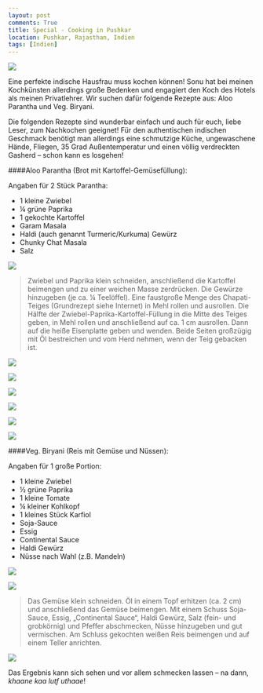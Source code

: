 ```yaml
---
layout: post
comments: True
title: Special - Cooking in Pushkar
location: Pushkar, Rajasthan, Indien
tags: [Indien]
---
```

<p>
<a href='http://whataboutas.data.s3.amazonaws.com/images/2015-04-17-special-cooking-in-pushkar/P1050704.JPG' data-lightbox='Post' title='Aloo Parantha und Veg. Biryani'
><img class='img-wide' src='http://whataboutas.data.s3.amazonaws.com/images/2015-04-17-special-cooking-in-pushkar/previews/P1050704.jpg' /></a>
</p>
<p>
Eine perfekte indische Hausfrau muss kochen können! Sonu hat bei meinen Kochkünsten allerdings große Bedenken und engagiert den Koch des Hotels als meinen Privatlehrer. Wir suchen dafür folgende Rezepte aus: Aloo Parantha und Veg. Biryani.
</p>
<!--more-->
<p>
Die folgenden Rezepte sind wunderbar einfach und auch für euch, liebe Leser, zum Nachkochen geeignet! Für den authentischen indischen Geschmack benötigt man allerdings eine schmutzige Küche, ungewaschene Hände, Fliegen, 35 Grad Außentemperatur und einen völlig verdreckten Gasherd – schon kann es losgehen!
</p>

####Aloo Parantha (Brot mit Kartoffel-Gemüsefüllung):
<p>
Angaben für 2 Stück Parantha:
<ul>
<li>1 kleine Zwiebel
<li>¼ grüne Paprika
<li>1 gekochte Kartoffel
<li>Garam Masala
<li>Haldi (auch genannt Turmeric/Kurkuma) Gewürz
<li>Chunky Chat Masala
<li>Salz
</ul>
</p>
<p>
<a href='http://whataboutas.data.s3.amazonaws.com/images/2015-04-17-special-cooking-in-pushkar/P1050655.JPG' data-lightbox='Post' title='Gewürzvorrat, indische Art'
><img class='img-wide' src='http://whataboutas.data.s3.amazonaws.com/images/2015-04-17-special-cooking-in-pushkar/P1050655.JPG' /></a>
</p>

>Zwiebel und Paprika klein schneiden, anschließend die Kartoffel beimengen und zu einer weichen Masse zerdrücken. Die Gewürze hinzugeben (je ca. ¼ Teelöffel). Eine faustgroße Menge des Chapati-Teiges (Grundrezept siehe Internet) in Mehl rollen und ausrollen. Die Hälfte der Zwiebel-Paprika-Kartoffel-Füllung in die Mitte des Teiges geben, in Mehl rollen und anschließend auf ca. 1 cm ausrollen. Dann auf die heiße Eisenplatte geben und wenden. Beide Seiten großzügig mit Öl bestreichen und vom Herd nehmen, wenn der Teig gebacken ist.

<p>
<a href='http://whataboutas.data.s3.amazonaws.com/images/2015-04-17-special-cooking-in-pushkar/P1050656.JPG' data-lightbox='Post' title='Füllung für Aloo Parantha'
><img class='img-wide' src='http://whataboutas.data.s3.amazonaws.com/images/2015-04-17-special-cooking-in-pushkar/P1050656.JPG' /></a>
</p>
<p>
<a href='http://whataboutas.data.s3.amazonaws.com/images/2015-04-17-special-cooking-in-pushkar/P1050679.JPG' data-lightbox='Post' title='Befüllen der Chapati'
><img class='img-wide' src='http://whataboutas.data.s3.amazonaws.com/images/2015-04-17-special-cooking-in-pushkar/P1050679.JPG' /></a>
</p>
<p>
<a href='http://whataboutas.data.s3.amazonaws.com/images/2015-04-17-special-cooking-in-pushkar/P1050681.JPG' data-lightbox='Post' title='Teig einschlagen und flach drücken'
><img class='img-wide' src='http://whataboutas.data.s3.amazonaws.com/images/2015-04-17-special-cooking-in-pushkar/P1050681.JPG' /></a>
</p>
<p>
<a href='http://whataboutas.data.s3.amazonaws.com/images/2015-04-17-special-cooking-in-pushkar/P1050667.JPG' data-lightbox='Post' title='Befüllte Chapati dünn ausrollen...'
><img class='img-wide' src='http://whataboutas.data.s3.amazonaws.com/images/2015-04-17-special-cooking-in-pushkar/P1050667.JPG' /></a>
</p>
<p>
<a href='http://whataboutas.data.s3.amazonaws.com/images/2015-04-17-special-cooking-in-pushkar/P1050674.JPG' data-lightbox='Post' title='...beidseitig mit Öl bestreichen...'
><img class='img-wide' src='http://whataboutas.data.s3.amazonaws.com/images/2015-04-17-special-cooking-in-pushkar/P1050674.JPG' /></a>
</p>
<p>
<a href='http://whataboutas.data.s3.amazonaws.com/images/2015-04-17-special-cooking-in-pushkar/P1050686.JPG' data-lightbox='Post' title='... und wenden bis beide Seiten goldbraun gebacken sind'
><img class='img-wide' src='http://whataboutas.data.s3.amazonaws.com/images/2015-04-17-special-cooking-in-pushkar/P1050686.JPG' /></a>
</p>

####Veg. Biryani (Reis mit Gemüse und Nüssen):
<p>
Angaben für 1 große Portion:
<ul>
<li>1 kleine Zwiebel
<li>½ grüne Paprika
<li>1 kleine Tomate
<li>¼ kleiner Kohlkopf
<li>1 kleines Stück Karfiol
<li>Soja-Sauce
<li>Essig
<li>Continental Sauce
<li>Haldi Gewürz
<li>Nüsse nach Wahl (z.B. Mandeln)
</ul>
</p>
<p>
<a href='http://whataboutas.data.s3.amazonaws.com/images/2015-04-17-special-cooking-in-pushkar/P1050663.JPG' data-lightbox='Post' title='Gemüse schneiden'
><img class='img-wide' src='http://whataboutas.data.s3.amazonaws.com/images/2015-04-17-special-cooking-in-pushkar/P1050663.JPG' /></a>
</p>
<p>
<a href='http://whataboutas.data.s3.amazonaws.com/images/2015-04-17-special-cooking-in-pushkar/P1050692.JPG' data-lightbox='Post' title='Gewürze zum angebratenen Gemüse geben'><img class='img-wide' src='http://whataboutas.data.s3.amazonaws.com/images/2015-04-17-special-cooking-in-pushkar/P1050692.JPG' /></a>
</p>

>Das Gemüse klein schneiden. Öl in einem Topf erhitzen (ca. 2 cm) und anschließend das Gemüse beimengen. Mit einem Schuss Soja-Sauce, Essig, „Continental Sauce“, Haldi Gewürz, Salz (fein- und grobkörnig) und Pfeffer abschmecken, Nüsse hinzugeben und gut vermischen. Am Schluss gekochten weißen Reis beimengen und auf einem Teller anrichten.

<p>
<a href='http://whataboutas.data.s3.amazonaws.com/images/2015-04-17-special-cooking-in-pushkar/P1050704.JPG' data-lightbox='Post' title='Fertiges Gericht, mit Dal und mixed Pickle'
><img class='img-wide' src='http://whataboutas.data.s3.amazonaws.com/images/2015-04-17-special-cooking-in-pushkar/P1050704.JPG' /></a>
</p>
<p>
Das Ergebnis kann sich sehen und vor allem schmecken lassen – na dann, <i>khaane kaa lutf uthaae</i>!
</p>
